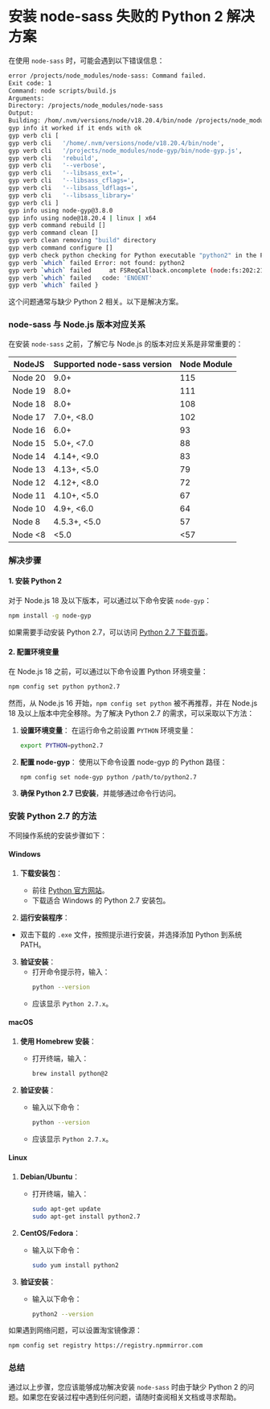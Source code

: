 
# 安装 node-sass 失败的 Python 2 解决方案

在使用 `node-sass` 时，可能会遇到以下错误信息：

```sh
error /projects/node_modules/node-sass: Command failed.
Exit code: 1
Command: node scripts/build.js
Arguments: 
Directory: /projects/node_modules/node-sass
Output:
Building: /hom/.nvm/versions/node/v18.20.4/bin/node /projects/node_modules/node-gyp/bin/node-gyp.js rebuild --verbose --libsass_ext= --libsass_cflags= --libsass_ldflags= --libsass_library=
gyp info it worked if it ends with ok
gyp verb cli [
gyp verb cli   '/home/.nvm/versions/node/v18.20.4/bin/node',
gyp verb cli   '/projects/node_modules/node-gyp/bin/node-gyp.js',
gyp verb cli   'rebuild',
gyp verb cli   '--verbose',
gyp verb cli   '--libsass_ext=',
gyp verb cli   '--libsass_cflags=',
gyp verb cli   '--libsass_ldflags=',
gyp verb cli   '--libsass_library='
gyp verb cli ]
gyp info using node-gyp@3.8.0
gyp info using node@18.20.4 | linux | x64
gyp verb command rebuild []
gyp verb command clean []
gyp verb clean removing "build" directory
gyp verb command configure []
gyp verb check python checking for Python executable "python2" in the PATH
gyp verb `which` failed Error: not found: python2
gyp verb `which` failed     at FSReqCallback.oncomplete (node:fs:202:21) {
gyp verb `which` failed   code: 'ENOENT'
gyp verb `which` failed }
```

这个问题通常与缺少 Python 2 相关。以下是解决方案。

### node-sass 与 Node.js 版本对应关系

在安装 `node-sass` 之前，了解它与 Node.js 的版本对应关系是非常重要的：

| NodeJS  | Supported node-sass version | Node Module |
| ------- | --------------------------- | ----------- |
| Node 20 | 9.0+                        | 115         |
| Node 19 | 8.0+                        | 111         |
| Node 18 | 8.0+                        | 108         |
| Node 17 | 7.0+, <8.0                  | 102         |
| Node 16 | 6.0+                        | 93          |
| Node 15 | 5.0+, <7.0                  | 88          |
| Node 14 | 4.14+, <9.0                 | 83          |
| Node 13 | 4.13+, <5.0                 | 79          |
| Node 12 | 4.12+, <8.0                 | 72          |
| Node 11 | 4.10+, <5.0                 | 67          |
| Node 10 | 4.9+, <6.0                  | 64          |
| Node 8  | 4.5.3+, <5.0                | 57          |
| Node <8 | <5.0                        | <57         |

### 解决步骤

#### 1. 安装 Python 2

对于 Node.js 18 及以下版本，可以通过以下命令安装 `node-gyp`：

```sh
npm install -g node-gyp 
```

如果需要手动安装 Python 2.7，可以访问 [Python 2.7 下载页面](https://www.python.org/downloads/release/python-2718/)。

#### 2. 配置环境变量

在 Node.js 18 之前，可以通过以下命令设置 Python 环境变量：

```sh
npm config set python python2.7
```

然而，从 Node.js 16 开始，`npm config set python` 被不再推荐，并在 Node.js 18 及以上版本中完全移除。为了解决 Python 2.7 的需求，可以采取以下方法：

1. **设置环境变量**：
   在运行命令之前设置 `PYTHON` 环境变量：
   ```bash
   export PYTHON=python2.7
   ```

2. **配置 node-gyp**：
   使用以下命令设置 node-gyp 的 Python 路径：
   ```bash
   npm config set node-gyp python /path/to/python2.7
   ```

3. **确保 Python 2.7 已安装**，并能够通过命令行访问。

### 安装 Python 2.7 的方法

不同操作系统的安装步骤如下：

#### Windows
1. **下载安装包**：
   - 前往 [Python 官方网站](https://www.python.org/downloads/release/python-2718/)。
   - 下载适合 Windows 的 Python 2.7 安装包。

2. **运行安装程序**：
   
- 双击下载的 `.exe` 文件，按照提示进行安装，并选择添加 Python 到系统 PATH。
   
3. **验证安装**：
   - 打开命令提示符，输入：
     ```bash
     python --version
     ```
   - 应该显示 `Python 2.7.x`。

#### macOS
1. **使用 Homebrew 安装**：
   - 打开终端，输入：
     ```bash
     brew install python@2
     ```

2. **验证安装**：
   - 输入以下命令：
     ```bash
     python --version
     ```
   - 应该显示 `Python 2.7.x`。

#### Linux
1. **Debian/Ubuntu**：
   - 打开终端，输入：
     ```bash
     sudo apt-get update
     sudo apt-get install python2.7
     ```

2. **CentOS/Fedora**：
   - 输入以下命令：
     ```bash
     sudo yum install python2
     ```

3. **验证安装**：
   - 输入以下命令：
     ```bash
     python2 --version
     ```

如果遇到网络问题，可以设置淘宝镜像源：

```sh
npm config set registry https://registry.npmmirror.com
```

### 总结

通过以上步骤，您应该能够成功解决安装 `node-sass` 时由于缺少 Python 2 的问题。如果您在安装过程中遇到任何问题，请随时查阅相关文档或寻求帮助。